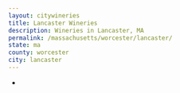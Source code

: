 ```yaml
---
layout: citywineries
title: Lancaster Wineries
description: Wineries in Lancaster, MA
permalink: /massachusetts/worcester/lancaster/
state: ma
county: worcester
city: lancaster
---
```

-

